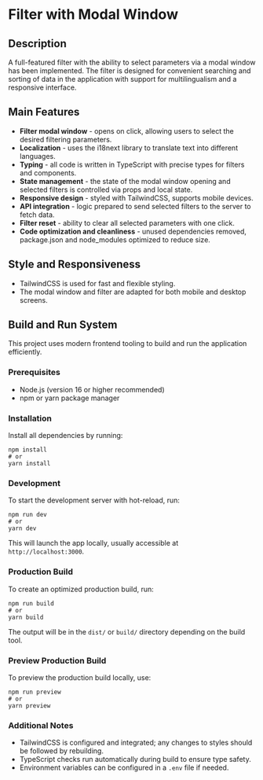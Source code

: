 <body>
  <h1>Filter with Modal Window</h1>

  <h2>Description</h2>
  <p>A full-featured filter with the ability to select parameters via a modal window has been implemented. The filter is designed for convenient searching and sorting of data in the application with support for multilingualism and a responsive interface.</p>

  <h2>Main Features</h2>
  <ul>
    <li><strong>Filter modal window</strong> - opens on click, allowing users to select the desired filtering parameters.</li>
    <li><strong>Localization</strong> - uses the i18next library to translate text into different languages.</li>
    <li><strong>Typing</strong> - all code is written in TypeScript with precise types for filters and components.</li>
    <li><strong>State management</strong> - the state of the modal window opening and selected filters is controlled via props and local state.</li>
    <li><strong>Responsive design</strong> - styled with TailwindCSS, supports mobile devices.</li>
    <li><strong>API integration</strong> - logic prepared to send selected filters to the server to fetch data.</li>
    <li><strong>Filter reset</strong> - ability to clear all selected parameters with one click.</li>
    <li><strong>Code optimization and cleanliness</strong> - unused dependencies removed, package.json and node_modules optimized to reduce size.</li>
  </ul>

  <h2>Style and Responsiveness</h2>
  <ul>
    <li>TailwindCSS is used for fast and flexible styling.</li>
    <li>The modal window and filter are adapted for both mobile and desktop screens.</li>
  </ul>

  <h2>Build and Run System</h2>
<p>This project uses modern frontend tooling to build and run the application efficiently.</p>

<h3>Prerequisites</h3>
<ul>
  <li>Node.js (version 16 or higher recommended)</li>
  <li>npm or yarn package manager</li>
</ul>

<h3>Installation</h3>
<p>Install all dependencies by running:</p>
<pre><code>npm install
# or
yarn install
</code></pre>

<h3>Development</h3>
<p>To start the development server with hot-reload, run:</p>
<pre><code>npm run dev
# or
yarn dev
</code></pre>
<p>This will launch the app locally, usually accessible at <code>http://localhost:3000</code>.</p>

<h3>Production Build</h3>
<p>To create an optimized production build, run:</p>
<pre><code>npm run build
# or
yarn build
</code></pre>
<p>The output will be in the <code>dist/</code> or <code>build/</code> directory depending on the build tool.</p>

<h3>Preview Production Build</h3>
<p>To preview the production build locally, use:</p>
<pre><code>npm run preview
# or
yarn preview
</code></pre>

<h3>Additional Notes</h3>
<ul>
  <li>TailwindCSS is configured and integrated; any changes to styles should be followed by rebuilding.</li>
  <li>TypeScript checks run automatically during build to ensure type safety.</li>
  <li>Environment variables can be configured in a <code>.env</code> file if needed.</li>
</ul>
</body>
